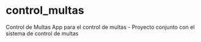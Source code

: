 # control_multas
Control de Multas
App para el control de multas -
Proyecto conjunto con el sistema de control de multas 
